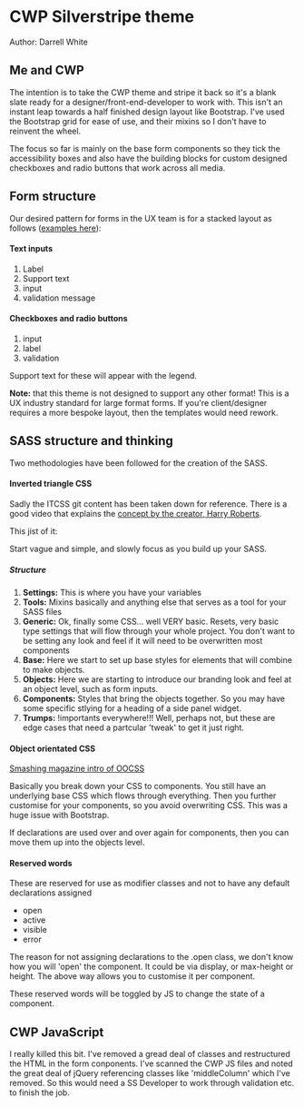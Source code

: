 # CWP Silverstripe theme

Author: Darrell White

## Me and CWP


The intention is to take the CWP theme and stripe it back so it's a blank slate ready for a designer/front-end-developer to work with. This isn't an instant leap towards a half finished design layout like Bootstrap. I've used the Bootstrap grid for ease of use, and their mixins so I don't have to reinvent the wheel.

The focus so far is mainly on the base form components so they tick the accessibility boxes and also have the building blocks for custom designed checkboxes and radio buttons that work across all media. 




## Form structure


Our desired pattern for forms in the UX team is for a stacked layout as follows ([examples here](http://solnetdigital.github.io/sdf/)):

#### Text inputs
1. Label
2. Support text 
3. input
4. validation message

#### Checkboxes and radio buttons
1. input
2. label
3. validation

Support text for these will appear with the legend.

**Note:** that this theme is not designed to support any other format! This is a UX industry standard for large format forms. If you're client/designer requires a more bespoke layout, then the templates would need rework.

## SASS structure and thinking

Two methodologies have been followed for the creation of the SASS. 

#### Inverted triangle CSS

Sadly the ITCSS git content has been taken down for reference. There is a good video that explains the [concept by the creator, Harry Roberts](https://www.youtube.com/watch?v=1OKZOV-iLj4).

This jist of it:

Start vague and simple, and slowly focus as you build up your SASS. 

##### Structure
1. **Settings:** This is where you have your variables
2. **Tools:** Mixins basically and anything else that serves as a tool for your SASS files
3. **Generic:** Ok, finally some CSS... well VERY basic. Resets, very basic type settings that will flow through your whole project. You don't want to be setting any look and feel if it will need to be overwritten most components
4. **Base:** Here we start to set up base styles for elements that will combine to make objects.
5. **Objects:** Here we are starting to introduce our branding look and feel at an object level, such as form inputs.
6. **Components:** Styles that bring the objects together. So you may have some specific stlying for a heading of a side panel widget.
7. **Trumps:** !importants everywhere!!! Well, perhaps not, but these are edge cases that need a partcular 'tweak' to get it just right.

#### Object orientated CSS
[Smashing magazine intro of OOCSS](https://www.smashingmagazine.com/2011/12/an-introduction-to-object-oriented-css-oocss/)

Basically you break down your CSS to components. You still have an underlying base CSS which flows through everything. Then you further customise for your components, so you avoid overwriting CSS. This was a huge issue with Bootstrap. 

If declarations are used over and over again for components, then you can move them up into the objects level. 

#### Reserved words

These are reserved for use as modifier classes and not to have any default declarations assigned

- open
- active
- visible
- error

The reason for not assigning declarations to the .open class, we don't know how you will 'open' the component. It could be via display, or max-height or height. The above way allows you to customise it per component.

These reserved words will be toggled by JS to change the state of a component.



## CWP JavaScript


I really killed this bit. I've removed a gread deal of classes and restructured the HTML in the form conponents. I've scanned the CWP JS files and noted the great deal of jQuery referencing classes like 'middleColumn' which I've removed. So this would need a SS Developer to work through validation etc. to finish the job.